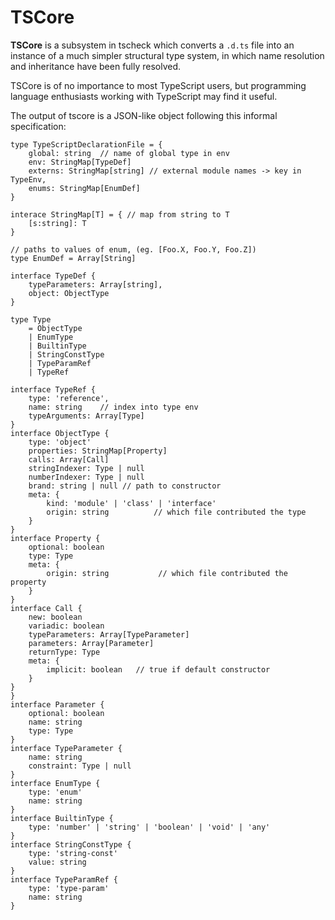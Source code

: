 TSCore
======

**TSCore** is a subsystem in tscheck which converts a `.d.ts` file into an instance of a much simpler structural type system, in which name resolution and inheritance have been fully resolved.

TSCore is of no importance to most TypeScript users, but programming language enthusiasts working with TypeScript may find it useful.

The output of tscore is a JSON-like object following this informal specification:

```
type TypeScriptDeclarationFile = {
	global: string 	// name of global type in env
	env: StringMap[TypeDef]
	externs: StringMap[string] // external module names -> key in TypeEnv,
	enums: StringMap[EnumDef]
}

interace StringMap[T] = { // map from string to T
	[s:string]: T 	
}

// paths to values of enum, (eg. [Foo.X, Foo.Y, Foo.Z])
type EnumDef = Array[String] 

interface TypeDef {
	typeParameters: Array[string],
	object: ObjectType
}

type Type
	= ObjectType 
	| EnumType 
	| BuiltinType 
	| StringConstType 
	| TypeParamRef 
	| TypeRef

interface TypeRef {
	type: 'reference',
	name: string 	// index into type env
	typeArguments: Array[Type]
}
interface ObjectType {
	type: 'object'
	properties: StringMap[Property]
	calls: Array[Call]
	stringIndexer: Type | null
	numberIndexer: Type | null
	brand: string | null // path to constructor
	meta: {
		kind: 'module' | 'class' | 'interface'
		origin: string 			// which file contributed the type
	}
}
interface Property {
	optional: boolean
	type: Type
	meta: {
		origin: string  	     // which file contributed the property
	}
}
interface Call {
	new: boolean
	variadic: boolean
	typeParameters: Array[TypeParameter]
	parameters: Array[Parameter]
	returnType: Type
	meta: {
		implicit: boolean 	// true if default constructor
	}
}
}
interface Parameter {
	optional: boolean
	name: string
	type: Type
}
interface TypeParameter {
	name: string
	constraint: Type | null
}
interface EnumType {
	type: 'enum'
	name: string
}
interface BuiltinType {
	type: 'number' | 'string' | 'boolean' | 'void' | 'any'
}
interface StringConstType {
	type: 'string-const'
	value: string
}
interface TypeParamRef {
	type: 'type-param'
	name: string
}
```